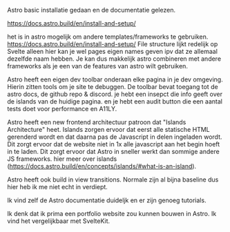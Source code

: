 Astro basic installatie gedaan en  de documentatie gelezen.

https://docs.astro.build/en/install-and-setup/

het is in astro mogelijk om andere templates/frameworks te gebruiken.
https://docs.astro.build/en/install-and-setup/
File structure lijkt redelijk op Svelte alleen hier kan je wel pages eigen names geven ipv dat ze allemaal dezelfde naam hebben.
Je kan dus makkelijk astro combineren met andere frameworks als je een van de features van astro wilt gebruiken.

Astro heeft een eigen dev toolbar onderaan elke pagina in je dev omgeving. Hierin zitten tools om je site te debuggen.
De toolbar bevat toegang tot de astro docs, de github repo & discord. je hebt een insepct die info geeft over de islands van de huidige pagina. en je hebt een audit button die een aantal tests doet voor performance en A11LY.

Astro heeft een new frontend architectuur patroon dat "Islands Architecture" heet. 
Islands zorgen ervoor dat eerst alle statische HTML gerenderd wordt en dat daarna pas de Javascript in delen ingeladen wordt. Dit zorgt ervoor dat de website niet in 1x alle javascript aan het begin hoeft in te laden. Dit zorgt ervoor dat Astro in sneller werkt dan sommige andere JS frameworks.
hier meer over islands (https://docs.astro.build/en/concepts/islands/#what-is-an-island).

Astro heeft ook build in view transitions. Normale zijn al bijna baseline dus hier heb ik me niet echt in verdiept.

Ik vind zelf de Astro documentatie duideljk en er zijn genoeg tutorials.

Ik denk dat ik prima een portfolio website zou kunnen bouwen in Astro. Ik vind het vergelijkbaar met SvelteKit.
